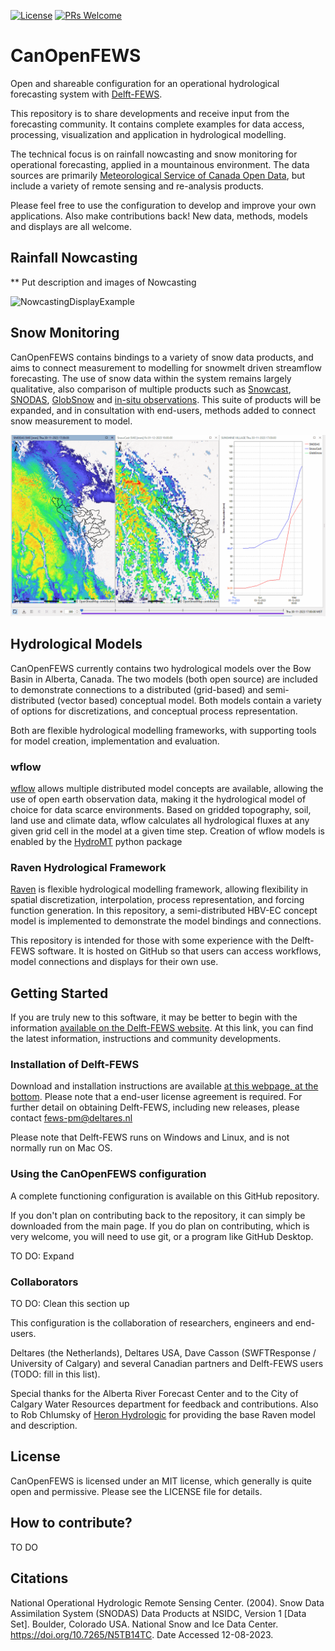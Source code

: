 [![License](https://img.shields.io/badge/license-MIT-green)](./LICENSE.md)
[![PRs Welcome](https://img.shields.io/badge/PRs-welcome-brightgreen.svg?style=flat-square)](https://github.com/Deltares/CanOpenFEWS/pulls)

# CanOpenFEWS

Open and shareable configuration for an operational hydrological forecasting system with [Delft-FEWS](https://oss.deltares.nl/web/delft-fews).

This repository is to share developments and receive input from the forecasting community. It contains complete examples for data access, processing, visualization and application in hydrological modelling.

The technical focus is on rainfall nowcasting and snow monitoring for operational forecasting, applied in a mountainous environment. The data sources are primarily [Meteorological Service of Canada Open Data](https://eccc-msc.github.io/open-data/readme_en/), but include a variety of remote sensing and re-analysis products.

Please feel free to use the configuration to develop and improve your own applications. Also make contributions back! New data, methods, models and displays are all welcome.


## Rainfall Nowcasting

** Put description and images of Nowcasting

![NowcastingDisplayExample](docs/gif_nowcast_20231218.gif)


## Snow Monitoring

CanOpenFEWS contains bindings to a variety of snow data products, and aims to connect measurement to modelling for snowmelt driven streamflow forecasting. The use of snow data within the system remains largely qualitative, also comparison of multiple products such as [Snowcast](http://www.snowcast.ca/), [SNODAS](https://nsidc.org/data/g02158/versions/1), [GlobSnow](https://www.globsnow.info/) and [in-situ observations](https://rivers.alberta.ca/). This suite of products will be expanded, and in consultation with end-users, methods added to connect snow measurement to model.

![SnowDisplayExample](docs/SnowGIF.gif)

## Hydrological Models

CanOpenFEWS currently contains two hydrological models over the Bow Basin in Alberta, Canada. The two models (both open source) are included to demonstrate connections to a distributed (grid-based) and semi-distributed (vector based) conceptual model. Both models contain a variety of options for discretizations, and conceptual process representation.

Both are flexible hydrological modelling frameworks, with supporting tools for model creation, implementation and evaluation.

### wflow

[wflow](https://deltares.github.io/Wflow.jl/stable/) allows multiple distributed model concepts are available, allowing the use of open earth observation data, making it the hydrological model of choice for data scarce environments. Based on gridded topography, soil, land use and climate data, wflow calculates all hydrological fluxes at any given grid cell in the model at a given time step. Creation of wflow models is enabled by the [HydroMT](https://deltares.github.io/hydromt/latest/) python package

### Raven Hydrological Framework


[Raven](http://raven.uwaterloo.ca/) is flexible hydrological modelling framework, allowing flexibility in spatial discretization, interpolation, process representation, and forcing function generation. In this repository, a semi-distributed HBV-EC concept model is implemented to demonstrate the model bindings and connections.

This repository is intended for those with some experience with the Delft-FEWS software.
It is hosted on GitHub so that users can access workflows, model connections and displays for their own use.



## Getting Started

If you are truly new to this software, it may be better to begin with the information [available on the Delft-FEWS website](https://oss.deltares.nl/web/delft-fews). At this link, you can find the latest information, instructions and community developments.

### Installation of Delft-FEWS

Download and installation instructions are available [at this webpage, at the bottom](https://oss.deltares.nl/web/delft-fews/about-delft-fews). Please note that a end-user license agreement is required. For further detail on obtaining Delft-FEWS, including new releases, please contact fews-pm@deltares.nl

Please note that Delft-FEWS runs on Windows and Linux, and is not normally run on Mac OS.

### Using the CanOpenFEWS configuration

A complete functioning configuration is available on this GitHub repository.

If you don't plan on contributing back to the repository, it can simply be downloaded from the main page. If you do plan on contributing, which is very welcome, you will need to use git, or a program like GitHub Desktop.

TO DO: Expand

### Collaborators
TO DO: Clean this section up

This configuration is the collaboration of researchers, engineers and end-users.


Deltares (the Netherlands), Deltares USA, Dave Casson (SWFTResponse / University of Calgary) and several Canadian partners and Delft-FEWS users (TODO: fill in this list).

Special thanks for the Alberta River Forecast Center and to the City of Calgary Water Resources department for feedback and contributions. Also to Rob Chlumsky of [Heron Hydrologic](https://heronhydrologic.ca/) for providing the base Raven model and description.

## License

CanOpenFEWS is licensed under an MIT license, which generally is quite open and permissive. Please see the LICENSE file for details.

## How to contribute?
TO DO

## Citations

National Operational Hydrologic Remote Sensing Center. (2004). Snow Data Assimilation System (SNODAS) Data Products at NSIDC, Version 1 [Data Set]. Boulder, Colorado USA. National Snow and Ice Data Center. https://doi.org/10.7265/N5TB14TC. Date Accessed 12-08-2023.
